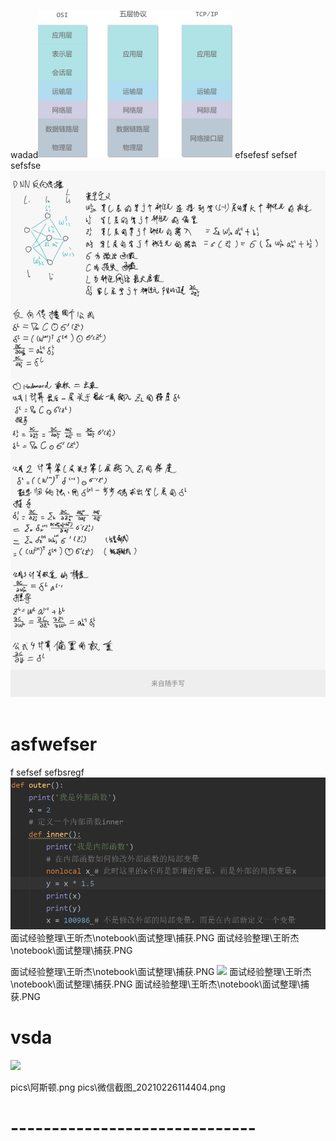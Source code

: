 wadad![20200aawd705_135225_93](assets/20200705_135225_93.png)
efsefesf
sefsef
sefsfse
![](../assets/2020-06-02.jpg)
![]()
# asfwefser
f
sefsef
sefbsregf
![](../../../../pics/阿斯顿.png)
面试经验整理\王昕杰\notebook\面试整理\捕获.PNG
面试经验整理\王昕杰\notebook\面试整理\捕获.PNG

面试经验整理\王昕杰\notebook\面试整理\捕获.PNG
![](面试整理/捕获.PNG)
面试经验整理\王昕杰\notebook\面试整理\捕获.PNG
面试经验整理\王昕杰\notebook\面试整理\捕获.PNG
#   vsda
![](捕获.PNG)

pics\阿斯顿.png
pics\微信截图_20210226114404.png
# ------------------------------